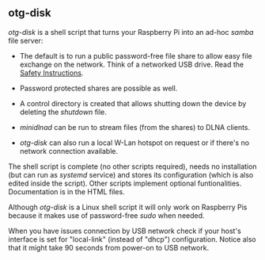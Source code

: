 
## otg-disk

_otg-disk_ is a shell script that turns your Raspberry Pi into an
ad-hoc _samba_ file server:

 - The default is to run a public password-free file share to allow
   easy file exchange on the network.  Think of a networked USB
   drive.  Read the [Safety Instructions][1].

 - Password protected shares are possible as well.

 - A control directory is created that allows shutting down the device
   by deleting the _shutdown_ file.

 - _minidlnad_ can be run to stream files (from the shares) to DLNA
   clients.

 - _otg-disk_ can also run a local W-Lan hotspot on request or if
   there's no network connection available.

The shell script is complete (no other scripts required), needs no
installation (but can run as _systemd_ service) and stores its
configuration (which is also edited inside the script).  Other
scripts implement optional funtionalities.  Documentation is in the
HTML files.

Although _otg-disk_ is a Linux shell script it will only work on
Raspberry Pis because it makes use of password-free _sudo_ when
needed.

When you have issues connection by USB network check if your host's
interface is set for "local-link" (instead of "dhcp") configuration.
Notice also that it might take 90 seconds from power-on to USB
network.

 [1]: safety-instructions.html (Safety Instructions)

